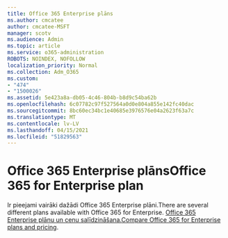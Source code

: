 ```yaml
---
title: Office 365 Enterprise plāns
ms.author: cmcatee
author: cmcatee-MSFT
manager: scotv
ms.audience: Admin
ms.topic: article
ms.service: o365-administration
ROBOTS: NOINDEX, NOFOLLOW
localization_priority: Normal
ms.collection: Adm_O365
ms.custom:
- "474"
- "1500026"
ms.assetid: 5e423a8a-db05-4c46-804b-b8d9c54ba62b
ms.openlocfilehash: 6c07782c97f527564a0d0e804a855e142fc40dac
ms.sourcegitcommit: 8bc60ec34bc1e40685e3976576e04a2623f63a7c
ms.translationtype: MT
ms.contentlocale: lv-LV
ms.lasthandoff: 04/15/2021
ms.locfileid: "51829563"
---
```

# <a name="office-365-for-enterprise-plan"></a><span data-ttu-id="f6af7-102">Office 365 Enterprise plāns</span><span class="sxs-lookup"><span data-stu-id="f6af7-102">Office 365 for Enterprise plan</span></span>

<span data-ttu-id="f6af7-103">Ir pieejami vairāki dažādi Office 365 Enterprise plāni.</span><span class="sxs-lookup"><span data-stu-id="f6af7-103">There are several different plans available with Office 365 for Enterprise.</span></span> <span data-ttu-id="f6af7-104">[Office 365 Enterprise plānu un cenu salīdzināšana.](https://products.office.com/business/compare-more-office-365-for-business-plans)</span><span class="sxs-lookup"><span data-stu-id="f6af7-104">[Compare Office 365 for Enterprise plans and pricing](https://products.office.com/business/compare-more-office-365-for-business-plans).</span></span>  